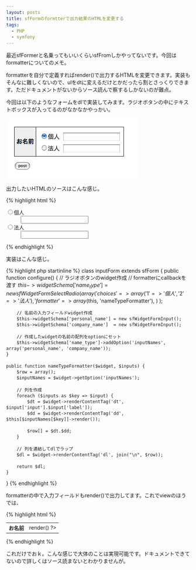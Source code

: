 ```yaml
---
layout: posts
title: sfFormのformtterで出力結果のHTMLを変更する
tags: 
  - PHP
  - symfony
---
```


最近sfFormerと名乗ってもいいくらいsfFromしかやってないです。今回はformatterについてのメモ。

formatterを自分で定義すればrender()で出力するHTMLを変更できます。実装もそんなに難しくないので、ulをdtに変えるだけとかだったら割とさっくりできます。ただドキュメントがないからソース読んで察するしかないのが難点。

今回は以下のようなフォームをdlで実装してみます。ラジオボタンの中にテキストボックスが入ってるのがなかなかやっかい。

![フォームのキャプチャ](/img/posts/2009-05-04-04022049/form.png)

出力したいHTMLのソースはこんな感じ。

{% highlight html %}
<dl>
    <dt><input type="radio" name="name_type" id="name_type_1" value="1" /><label for="name_type_1">個人</label></dt>
    <dd><input type="text" name="personal_name" /></dd>
    <dt><input type="radio" name="name_type" id="name_type_2" value="2" /><label for="name_type_2">法人</label></dt>
    <dd><input type="text" name="company_name" /></dd>
</dl>
{% endhighlight %}

実装はこんな感じ。

{% highlight php startinline %}
class inputForm extends sfForm
{
    public function configure() {
        // ラジオボタンのwidget作成
        // formatterにcallbackを渡す
        $this->widgetSchema['name_type'] = new sfWidgetFormSelectRadio(
            array(
                'choices' => array('1' => '個人', '2' => '法人'),
                'formatter' => array($this, 'nameTypeFormatter'),
            )
        );

        // 名前の入力フィールドwidget作成
        $this->widgetSchema['personal_name'] = new sfWidgetFormInput();
        $this->widgetSchema['company_name']  = new sfWidgetFormInput();

        // 作成したwidgetの名前の配列をoptionにセット
        $this->widgetSchema['name_type']->addOption('inputNames', array('personal_name', 'company_name'));
    }

    public function nameTypeFormatter($widget, $inputs) {
        $row = array();
        $inputNames = $widget->getOption('inputNames');

        // 列を作成
        foreach ($inputs as $key => $input) {
            $dt = $widget->renderContentTag('dt', $input['input'].$input['label']);
            $dd = $widget->renderContentTag('dd', $this[$inputNames[$key]]->render());
            
            $row[] = $dt.$dd;
        }

        // 列を連結してdlでラップ
        $dl = $widget->renderContentTag('dl', join("\n", $row));

        return $dl;
    }
}
{% endhighlight %}

formatterの中で入力フィールドもrender()で出力してます。これでviewのほうでは、

{% highlight html %}
<table>
    <tr>
        <th>お名前</th>
        <td><?php echo $form['name_type']->render() ?></td>
    </tr>
</table>
{% endhighlight %}

これだけでおｋ。こんな感じで大体のことは実現可能です。ドキュメントできてないので詳しくはソース読まないとわかりませんが。
